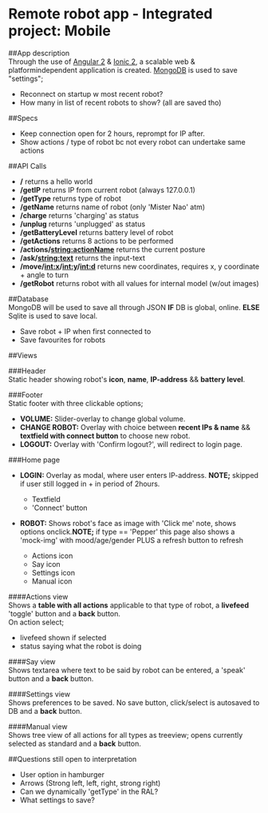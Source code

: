 # Remote robot app - Integrated project: Mobile   

##App description  
Through the use of [Angular 2](https://angular.io/) & [Ionic 2](https://www.ionicframework.com/docs/v2/getting-started/tutorial/), a scalable web & platformindependent application is created.
[MongoDB](https://docs.mongodb.com/?_ga=1.96068508.1489278388.1479118631) is used to save "settings";  
* Reconnect on startup w most recent robot?  
* How many in list of recent robots to show? (all are saved tho)

##Specs   
* Keep connection open for 2 hours, reprompt for IP after.  
* Show actions / type of robot bc not every robot can undertake same actions  

##API Calls
* __/__ returns a hello world  
* __/getIP__ returns IP from current robot (always 127.0.0.1)
* __/getType__ returns type of robot  
* __/getName__ returns name of robot (only 'Mister Nao' atm)  
* __/charge__ returns 'charging' as status 
* __/unplug__ returns 'unplugged' as status
* __/getBatteryLevel__ returns battery level of robot    
* __/getActions__ returns 8 actions to be performed  
* __/actions/<string:actionName>__ returns the current posture   
* __/ask/<string:text>__ returns the input-text  
* __/move/<int:x>/<int:y>/<int:d>__ returns new coordinates, requires x, y coordinate + angle to turn  
* __/getRobot__ returns robot with all values for internal model (w/out images)  


##Database  
MongoDB will be used to save all through JSON __IF__ DB is global, online. __ELSE__ Sqlite is used to save local.  
* Save robot + IP when first connected to  
* Save favourites for robots

##Views  

###Header  
Static header showing robot's __icon__, __name__, __IP-address__ && __battery level__.

###Footer  
Static footer with three clickable options;
* __VOLUME:__ Slider-overlay to change global volume.
* __CHANGE ROBOT:__ Overlay with choice between __recent IPs & name__ && __textfield with connect button__ to choose new robot.
* __LOGOUT:__ Overlay with 'Confirm logout?', will redirect to login page.

###Home page  
* __LOGIN:__ Overlay as modal, where user enters IP-address. __NOTE;__ skipped if user still logged in + in period of 2hours.  
	* Textfield  
	* 'Connect' button  

* __ROBOT:__ Shows robot's face as image with 'Click me' note, shows options onclick.__NOTE;__ if type == 'Pepper' this page also shows a 'mock-img' with mood/age/gender PLUS a refresh button to refresh  
	* Actions icon  
	* Say icon  
	* Settings icon  
	* Manual icon  
	
####Actions view  
Shows a __table with all actions__ applicable to that type of robot, a __livefeed__ 'toggle' button and a __back__ button.  
On action select;  
* livefeed shown if selected  
* status saying what the robot is doing  

####Say view  
Shows textarea where text to be said by robot can be entered, a 'speak' button and a __back__ button.  

####Settings view  
Shows preferences to be saved. No save button, click/select is autosaved to DB and a __back__ button.  

####Manual view  
Shows tree view of all actions for all types as treeview; opens currently selected as standard and a __back__ button.  

##Questions still open to interpretation  
* User option in hamburger  
* Arrows (Strong left, left, right, strong right)  
* Can we dynamically 'getType' in the RAL?  
* What settings to save?  
